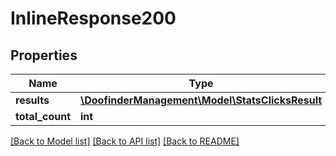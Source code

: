 # InlineResponse200

## Properties
Name | Type | Description | Notes
------------ | ------------- | ------------- | -------------
**results** | [**\DoofinderManagement\Model\StatsClicksResult**](StatsClicksResult.md) |  | [optional] 
**total_count** | **int** |  | [optional] 

[[Back to Model list]](../../README.md#documentation-for-models) [[Back to API list]](../../README.md#documentation-for-api-endpoints) [[Back to README]](../../README.md)

